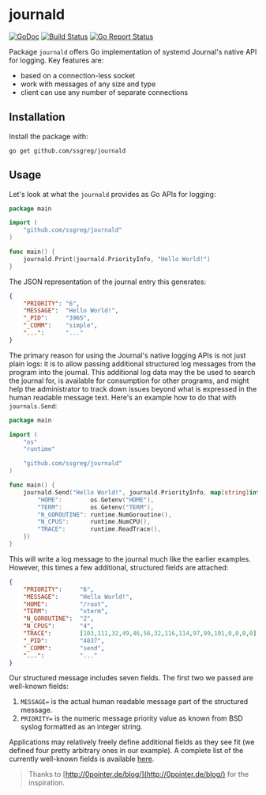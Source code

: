 # journald
[![GoDoc](https://godoc.org/github.com/ssgreg/journald?status.svg)](https://godoc.org/github.com/ssgreg/journald)
[![Build Status](https://travis-ci.org/ssgreg/journald.svg?branch=master)](https://travis-ci.org/ssgreg/journald)
[![Go Report Status](https://goreportcard.com/badge/github.com/ssgreg/journald)](https://goreportcard.com/report/github.com/ssgreg/journald)

Package `journald` offers Go implementation of systemd Journal's native API for logging. Key features are:

* based on a connection-less socket
* work with messages of any size and type
* client can use any number of separate connections

## Installation

Install the package with:

```shell
go get github.com/ssgreg/journald
```

## Usage

Let's look at what the `journald` provides as Go APIs for logging:

```go
package main

import (
    "github.com/ssgreg/journald"
)

func main() {
    journald.Print(journald.PriorityInfo, "Hello World!")
}
```

The JSON representation of the journal entry this generates:

```json
{
    "PRIORITY": "6",
    "MESSAGE":  "Hello World!",
    "_PID":     "3965",
    "_COMM":    "simple",
    "...":      "..."
}
```

The primary reason for using the Journal's native logging APIs is not just plain logs: it is to allow passing additional structured log messages from the program into the journal. This additional log data may the be used to search the journal for, is available for consumption for other programs, and might help the administrator to track down issues beyond what is expressed in the human readable message text. Here's an example how to do that with `journals.Send`:

```go
package main

import (
    "os"
    "runtime"

    "github.com/ssgreg/journald"
)

func main() {
    journald.Send("Hello World!", journald.PriorityInfo, map[string]interface{}{
        "HOME":        os.Getenv("HOME"),
        "TERM":        os.Getenv("TERM"),
        "N_GOROUTINE": runtime.NumGoroutine(),
        "N_CPUS":      runtime.NumCPU(),
        "TRACE":       runtime.ReadTrace(),
    })
}
```

This will write a log message to the journal much like the earlier examples. However, this times a few additional, structured fields are attached:

```json
{
    "PRIORITY":     "6",
    "MESSAGE":      "Hello World!",
    "HOME":         "/root",
    "TERM":         "xterm",
    "N_GOROUTINE":  "2",
    "N_CPUS":       "4",
    "TRACE":        [103,111,32,49,46,56,32,116,114,97,99,101,0,0,0,0],
    "_PID":         "4037",
    "_COMM":        "send",
    "...":          "..."
}
```

Our structured message includes seven fields. The first two we passed are well-known fields:

1. `MESSAGE=` is the actual human readable message part of the structured message.
1. `PRIORITY=` is the numeric message priority value as known from BSD syslog formatted as an integer string.

Applications may relatively freely define additional fields as they see fit (we defined four pretty arbitrary ones in our example). A complete list of the currently well-known fields is available [here](https://www.freedesktop.org/software/systemd/man/systemd.journal-fields.html).

> Thanks to [http://0pointer.de/blog/](http://0pointer.de/blog/) for the inspiration.
